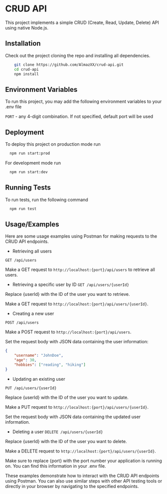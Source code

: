 # CRUD API

This project implements a simple CRUD (Create, Read, Update, Delete) API using native Node.js.

## Installation

Check out the project cloning the repo and installing all dependencies.

```bash
    git clone https://github.com/AlmazXX/crud-api.git
    cd crud-api
    npm install
```

## Environment Variables

To run this project, you may add the following environment variables to your .env file

`PORT` - any 4-digit combination. If not specified, default port will be used

## Deployment

To deploy this project on production mode run

```bash
  npm run start:prod
```

For development mode run

```bash
  npm run start:dev
```

## Running Tests

To run tests, run the following command

```bash
  npm run test
```


## Usage/Examples

Here are some usage examples using Postman for making requests to the CRUD API endpoints.

* Retrieving all users

`GET /api/users`

Make a GET request to `http://localhost:{port}/api/users` to retrieve all users.

* Retrieving a specific user by ID
`GET /api/users/{userId}`

Replace {userId} with the ID of the user you want to retrieve.

Make a GET request to `http://localhost:{port}/api/users/{userId}`.

* Creating a new user

`POST /api/users`

Make a POST request to `http://localhost:{port}/api/users`.

Set the request body with JSON data containing the user information:
```json
{
    "username": "JohnDoe",
    "age": 30,
    "hobbies": ["reading", "hiking"]
}
```

* Updating an existing user

`PUT /api/users/{userId}`

Replace {userId} with the ID of the user you want to update.

Make a PUT request to `http://localhost:{port}/api/users/{userId}`.

Set the request body with JSON data containing the updated user information.

* Deleting a user
`DELETE /api/users/{userId}`

Replace {userId} with the ID of the user you want to delete.

Make a DELETE request to `http://localhost:{port}/api/users/{userId}`.


Make sure to replace {port} with the port number your application is running on. You can find this information in your .env file.

These examples demonstrate how to interact with the CRUD API endpoints using Postman. You can also use similar steps with other API testing tools or directly in your browser by navigating to the specified endpoints.
